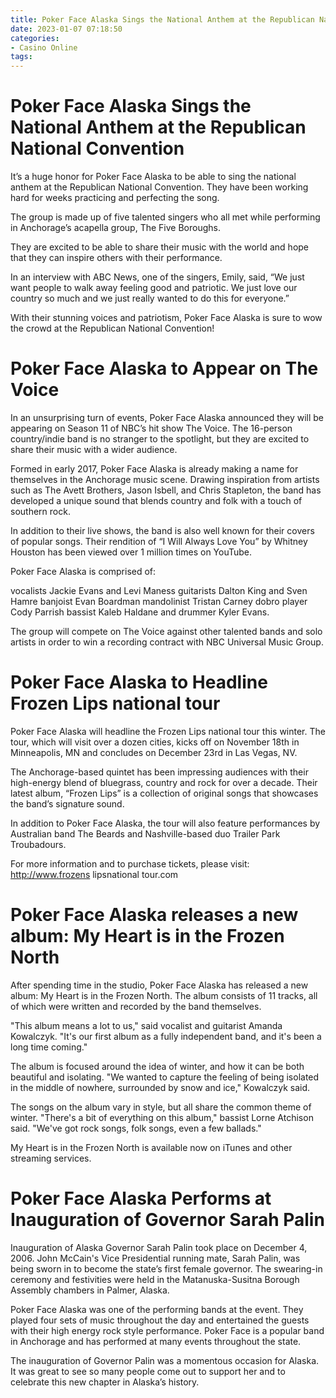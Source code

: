 ```yaml
---
title: Poker Face Alaska Sings the National Anthem at the Republican National Convention
date: 2023-01-07 07:18:50
categories:
- Casino Online
tags:
---
```



#  Poker Face Alaska Sings the National Anthem at the Republican National Convention

It’s a huge honor for Poker Face Alaska to be able to sing the national anthem at the Republican National Convention. They have been working hard for weeks practicing and perfecting the song.

The group is made up of five talented singers who all met while performing in Anchorage’s acapella group, The Five Boroughs.

They are excited to be able to share their music with the world and hope that they can inspire others with their performance.

In an interview with ABC News, one of the singers, Emily, said, “We just want people to walk away feeling good and patriotic. We just love our country so much and we just really wanted to do this for everyone.”

With their stunning voices and patriotism, Poker Face Alaska is sure to wow the crowd at the Republican National Convention!

#  Poker Face Alaska to Appear on The Voice

In an unsurprising turn of events, Poker Face Alaska announced they will be appearing on Season 11 of NBC’s hit show The Voice. The 16-person country/indie band is no stranger to the spotlight, but they are excited to share their music with a wider audience.

Formed in early 2017, Poker Face Alaska is already making a name for themselves in the Anchorage music scene. Drawing inspiration from artists such as The Avett Brothers, Jason Isbell, and Chris Stapleton, the band has developed a unique sound that blends country and folk with a touch of southern rock.

In addition to their live shows, the band is also well known for their covers of popular songs. Their rendition of “I Will Always Love You” by Whitney Houston has been viewed over 1 million times on YouTube.

Poker Face Alaska is comprised of:

 vocalists Jackie Evans and Levi Maness
guitarists Dalton King and Sven Hamre
banjoist Evan Boardman
mandolinist Tristan Carney
dobro player Cody Parrish
bassist Kaleb Haldane
and drummer Kyler Evans.

The group will compete on The Voice against other talented bands and solo artists in order to win a recording contract with NBC Universal Music Group.

#  Poker Face Alaska to Headline Frozen Lips national tour

Poker Face Alaska will headline the Frozen Lips national tour this winter. The tour, which will visit over a dozen cities, kicks off on November 18th in Minneapolis, MN and concludes on December 23rd in Las Vegas, NV.

The Anchorage-based quintet has been impressing audiences with their high-energy blend of bluegrass, country and rock for over a decade. Their latest album, “Frozen Lips” is a collection of original songs that showcases the band’s signature sound.

In addition to Poker Face Alaska, the tour will also feature performances by Australian band The Beards and Nashville-based duo Trailer Park Troubadours.

For more information and to purchase tickets, please visit: http://www.frozens lipsnational tour.com

#  Poker Face Alaska releases a new album: My Heart is in the Frozen North

After spending time in the studio, Poker Face Alaska has released a new album: My Heart is in the Frozen North. The album consists of 11 tracks, all of which were written and recorded by the band themselves.

"This album means a lot to us," said vocalist and guitarist Amanda Kowalczyk. "It's our first album as a fully independent band, and it's been a long time coming."

The album is focused around the idea of winter, and how it can be both beautiful and isolating. "We wanted to capture the feeling of being isolated in the middle of nowhere, surrounded by snow and ice," Kowalczyk said.

The songs on the album vary in style, but all share the common theme of winter. "There's a bit of everything on this album," bassist Lorne Atchison said. "We've got rock songs, folk songs, even a few ballads."

My Heart is in the Frozen North is available now on iTunes and other streaming services.

#  Poker Face Alaska Performs at Inauguration of Governor Sarah Palin

Inauguration of Alaska Governor Sarah Palin took place on December 4, 2006. John McCain's Vice Presidential running mate, Sarah Palin, was being sworn in to become the state’s first female governor. The swearing-in ceremony and festivities were held in the Matanuska-Susitna Borough Assembly chambers in Palmer, Alaska.

Poker Face Alaska was one of the performing bands at the event. They played four sets of music throughout the day and entertained the guests with their high energy rock style performance. Poker Face is a popular band in Anchorage and has performed at many events throughout the state.

The inauguration of Governor Palin was a momentous occasion for Alaska. It was great to see so many people come out to support her and to celebrate this new chapter in Alaska’s history.